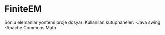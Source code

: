 # FiniteEM
Sonlu elemanlar yöntemi proje dosyası
Kullanılan kütüphaneler:
-Java swing
-Apache Commons Math

